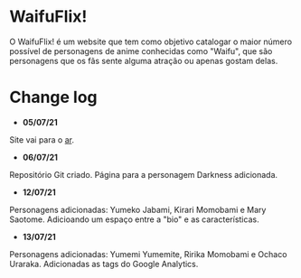 # WaifuFlix!

O WaifuFlix! é um website que tem como objetivo catalogar o maior número possível de personagens de anime conhecidas como "Waifu", que são personagens que os fãs sente alguma atração ou apenas gostam delas.

# Change log

- **05/07/21**

Site vai para o [ar](http://waifuflix.com/ "Site oficial").

- **06/07/21**

Repositório Git criado. Página para a personagem Darkness adicionada.

- **12/07/21**

Personagens adicionadas: Yumeko Jabami, Kirari Momobami e Mary Saotome. Adicioando um espaço entre a "bio" e as características.

- **13/07/21**

Personagens adicionadas: Yumemi Yumemite, Ririka Momobami e Ochaco Uraraka. Adicionadas as tags do Google Analytics.